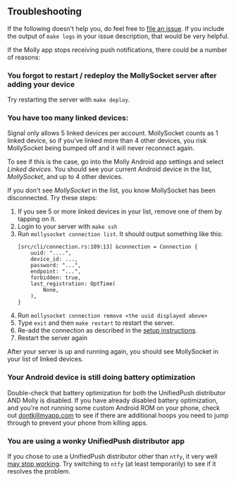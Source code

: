 ## Troubleshooting

If the following doesn't help you, do feel free to
[file an issue](https://github.com/pcrockett/mollysocket-fly/issues). If you include the output of
`make logs` in your issue description, that would be very helpful.

If the Molly app stops receiving push notifications, there could be a number of reasons:

### You forgot to restart / redeploy the MollySocket server after adding your device

Try restarting the server with `make deploy`.

### You have too many linked devices:

Signal only allows 5 linked devices per account. MollySocket counts as 1 linked device, so if you've
linked more than 4 other devices, you risk MollySocket being bumped off and it will never reconnect
again.

To see if this is the case, go into the Molly Android app settings and select _Linked devices_. You
should see your current Android device in the list, _MollySocket_, and up to 4 other devices.

If you don't see _MollySocket_ in the list, you know MollySocket has been disconnected. Try these
steps:

1. If you see 5 or more linked devices in your list, remove one of them by tapping on it.
2. Login to your server with `make ssh`
3. Run `mollysocket connection list`. It should output something like this:
   ```plaintext
   [src/cli/connection.rs:109:13] &connection = Connection {
       uuid: "....",
       device_id: ...,
       password: "...",
       endpoint: "...",
       forbidden: true,
       last_registration: OptTime(
           None,
       ),
   }
   ```
4. Run `mollysocket connection remove <the uuid displayed above>`
5. Type `exit` and then `make restart` to restart the server.
6. Re-add the connection as described in the [setup instructions](./HOWTO.md#setup-the-molly-app-for-push-notifications).
7. Restart the server again

After your server is up and running again, you should see MollySocket in your list of linked
devices.

### Your Android device is still doing battery optimization

Double-check that battery optimization for both the UnifiedPush distributor AND Molly is disabled.
If you have already disabled battery optimization, and you're not running some custom Android ROM
on your phone, check out [dontkillmyapp.com](https://dontkillmyapp.com/) to see if there are
additional hoops you need to jump through to prevent your phone from killing apps.

### You are using a wonky UnifiedPush distributor app

If you chose to use a UnifiedPush distributor other than `ntfy`, it very well
[may stop working](https://github.com/mollyim/mollysocket/issues/35#issuecomment-2105094828). Try
switching to `ntfy` (at least temporarily) to see if it resolves the problem.
